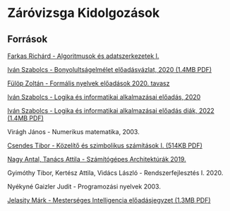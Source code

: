 # Záróvizsga Kidolgozások

## Források

[Farkas Richárd - Algoritmusok és adatszerkezetek I.](https://inf.u-szeged.hu/~rfarkas/Alga20/index.html)

[Iván Szabolcs - Bonyolultságelmélet előadásvázlat, 2020 (1.4MB PDF)](https://www.inf.u-szeged.hu/~szabivan/download/bonyelm/jegyzet.pdf)

[Fülöp Zoltán - Formális nyelvek előadások 2020. tavasz](https://www.youtube.com/playlist?list=PL-9rwKdRSoL32_5BS2N84XbvmtnHJ9YA4)

[Iván Szabolcs - Logika és informatikai alkalmazásai előadás, 2020](https://www.youtube.com/playlist?list=PLn83WpoA-HnbLEEu5RVz25gveJTMfs1D0)

[Iván Szabolcs - Logika és informatikai alkalmazásai előadás diák, 2022 (1.4MB PDF)](https://www.inf.u-szeged.hu/~szabivan/download/logika/slides2022.pdf)

Virágh János - Numerikus matematika, 2003.

[Csendes Tibor - Közelítő és szimbolikus számítások I. (514KB PDF)](https://www.inf.u-szeged.hu/~csendes/koszikicsi.pdf)

[Nagy Antal, Tanács Attila - Számítógépes Architektúrák 2019.](https://www.inf.u-szeged.hu/~tanacs/oktatas/okt_2019_osz_a.html#)

Gyimóthy Tibor, Kertész Attila, Vidács László - Rendszerfejlesztés I. 2020.

Nyékyné Gaizler Judit - Programozási nyelvek 2003.

[Jelasity Márk - Mesterséges Intelligencia előadásjegyzet (1.3MB PDF)](https://www.inf.u-szeged.hu/~jelasity/mi1/2021/jegyzet.pdf)

